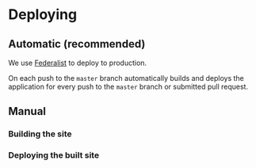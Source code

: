 # Deploying

## Automatic (recommended)

We use [Federalist](https://federalist.18f.gov/) to deploy to production.

On each push to the `master` branch
 automatically builds and deploys the application for every push to the `master` branch or submitted pull request.

## Manual

### Building the site

### Deploying the built site

